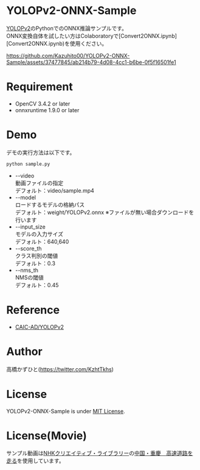 # YOLOPv2-ONNX-Sample
[YOLOPv2](https://github.com/CAIC-AD/YOLOPv2)のPythonでのONNX推論サンプルです。<br>
ONNX変換自体を試したい方はColaboratoryで[Convert2ONNX.ipynb][Convert2ONNX.ipynb)を使用ください。<br>

https://github.com/Kazuhito00/YOLOPv2-ONNX-Sample/assets/37477845/ab214b79-4d08-4cc1-b6be-0f5f16501fe1


# Requirement 
* OpenCV 3.4.2 or later
* onnxruntime 1.9.0 or later

# Demo
デモの実行方法は以下です。
```bash
python sample.py
```
* --video<br>
動画ファイルの指定<br>
デフォルト：video/sample.mp4
* --model<br>
ロードするモデルの格納パス<br>
デフォルト：weight/YOLOPv2.onnx ※ファイルが無い場合ダウンロードを行います
* --input_size<br>
モデルの入力サイズ<br>
デフォルト：640,640
* --score_th<br>
クラス判別の閾値<br>
デフォルト：0.3
* --nms_th<br>
NMSの閾値<br>
デフォルト：0.45

# Reference
* [CAIC-AD/YOLOPv2](https://github.com/CAIC-AD/YOLOPv2)

# Author
高橋かずひと(https://twitter.com/KzhtTkhs)
 
# License 
YOLOPv2-ONNX-Sample is under [MIT License](LICENSE).

# License(Movie)
サンプル動画は[NHKクリエイティブ・ライブラリー](https://www.nhk.or.jp/archives/creative/)の[中国・重慶　高速道路を走る](https://www2.nhk.or.jp/archives/creative/material/view.cgi?m=D0002050453_00000)を使用しています。
